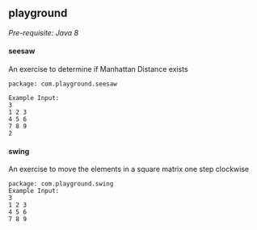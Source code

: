 ## playground

*Pre-requisite: Java 8*

#### seesaw
An exercise to determine if Manhattan Distance exists
    
    package: com.playground.seesaw
     
    Example Input:  
    3 
    1 2 3
    4 5 6
    7 8 9
    2

#### swing
An exercise to move the elements in a square matrix one step clockwise

    package: com.playground.swing
    Example Input:
    3
    1 2 3
    4 5 6
    7 8 9
     

 



